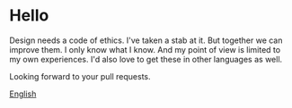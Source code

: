 # Hello

Design needs a code of ethics. I've taken a stab at it. But together we can improve them. I only know what I know. And my point of view is limited to my own experiences. I'd also love to get these in other languages as well.

Looking forward to your pull requests.

[English](english.md)
